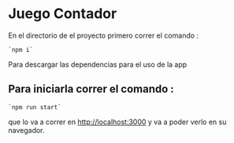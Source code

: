 # Juego Contador

En el directorio de el proyecto primero correr el comando :

    `npm i`

Para descargar las dependencias para el uso de la app

## Para iniciarla correr el comando :

    `npm run start`

que lo va a correr en [http://localhost:3000](http://localhost:3000) y va a poder verlo en su navegador. 

